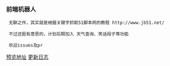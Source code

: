 ### 前端机器人

```
 无聊之作，其实就是根据关键字抓取51脚本网的教程 http://www.jb51.net/

 不过还挺有意思的，计划后期加入 天气查询、笑话段子等功能

 欢迎issues及pr
```
[预览地址](http://wo2.me/fedog)
[更新日志](./updata.md)

